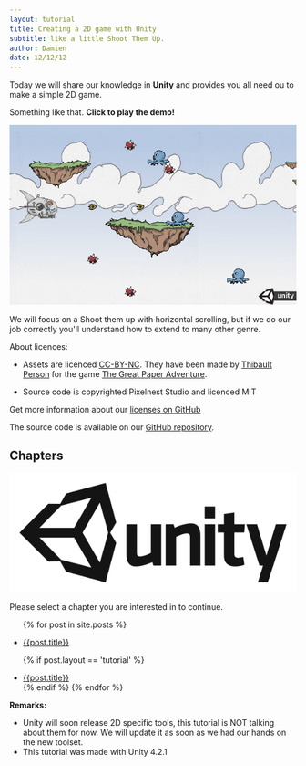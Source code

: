 ```yaml
---
layout: tutorial
title: Creating a 2D game with Unity
subtitle: like a little Shoot Them Up.
author: Damien
date: 12/12/12
---
```


Today we will share our knowledge in **Unity** and provides you all need ou  to make a simple 2D game.

Something like that. **Click to play the demo!**

[  ![Tutorial result][result]  ][demo_link]

We will focus on a Shoot them up with horizontal scrolling, but if we do our job correctly you'll understand how to extend to many other genre.

About licences:

- Assets are licenced [CC-BY-NC](http://creativecommons.org/licenses/by-nc/2.0/fr/). They have been made by [Thibault Person](twitter.com/mrlapinou) for the game [The Great Paper Adventure](http://www.thegreatpaperadventure.com).

- Source code is copyrighted Pixelnest Studio and licenced MIT

Get more information about our [licenses on GitHub](https://github.com/pixelnest/2d-game-unity-tutorial/blob/master/LICENSE.md) 


The source code is available on our [GitHub repository](https://github.com/pixelnest/2d-game-unity-tutorial).

## Chapters

[  ![Unity][unity_logo_url]  ][unity_logo_url]

Please select a chapter you are interested in to continue.

<ul>

{% for post in site.posts %}

<li><a href="{{ post.url }}">{{post.title}}</a></li>

{% if post.layout == 'tutorial' %}
  <li><a href="{{ post.url }}">{{post.title}}</a></li>
{% endif %}
{% endfor %}

</ul>

**Remarks:**

- Unity will soon release 2D specific tools, this tutorial is NOT talking about them for now. We will update it as soon as we had our hands on the new toolset.
- This tutorial was made with Unity 4.2.1 

[unity_logo_url]: ./Unity.png
[result]: ./result.png
[demo_link]: ./demo/demo.html
